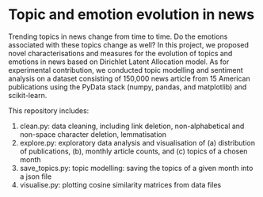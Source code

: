 # Topic and emotion evolution in news

Trending topics in news change from time to time. Do the emotions associated with these topics change as well? In this project, we proposed novel characterisations and measures for the evolution of topics and emotions in news based on Dirichlet Latent Allocation model. As for experimental contribution, we conducted topic modelling and sentiment analysis on a dataset consisting of 150,000 news article from 15 American publications using the PyData stack (numpy, pandas, and matplotlib) and scikit-learn.

This repository includes:
1. clean.py: data cleaning, including link deletion, non-alphabetical and non-space character deletion, lemmatisation
2. explore.py: exploratory data analysis and visualisation of (a) distribution of publications, (b), monthly article counts, and (c) topics of a chosen month
3. save_topics.py: topic modelling: saving the topics of a given month into a json file
4. visualise.py: plotting cosine similarity matrices from data files
